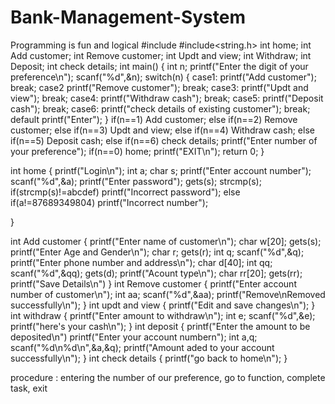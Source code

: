 # Bank-Management-System
Programming is fun and logical
#include<stdio>
#include<string.h>
int home;
int Add customer;
int Remove customer;
int Updt and view;
int Withdraw;
int Deposit;
int check details; 
int main()
{ 
  int n;
  printf("Enter the digit of your preference\n");
  scanf("%d",&n);
  switch(n)
  {
    case1:
     printf("Add customer");
     break;
    case2
     printf("Remove customer");
     break;
    case3:
     printf("Updt and view");
     break;
    case4:
     printf("Withdraw cash");
     break;
    case5:
     printf("Deposit cash");
     break;
    case6:
     printf("check details of existing customer");
     break;
     default
     printf("Enter");
  }
    if(n==1)
     Add customer;
    else if(n==2)
     Remove customer;
    else if(n==3)
    Updt and view;
    else if(n==4)
     Withdraw cash;
    else if(n==5)
     Deposit cash;
    else if(n==6)
      check details;
    printf("Enter number of your preference");
    if(n==0)
     home;
    printf("EXIT\n");
    return 0;
}
  
int home
{
  printf("Login\n");
  int a;
  char s;
  printf("Enter account number");
  scanf("%d",&a);
  printf("Enter password");
  gets(s);
  strcmp(s);
  if(strcmp(s)!=abcdef)
    printf("Incorrect password");
  else if(a!=87689349804)
   printf("Incorrect number");
   
 }
  
int Add customer
{ 
  printf("Enter name of customer\n");
  char w[20];
  gets(s);
  printf("Enter Age and Gender\n");
  char r;
  gets(r);
  int q;
  scanf("%d",&q);
  printf("Enter phone number and address\n");
  char d[40];
  int qq;
  scanf("%d",&qq);
  gets(d);
  printf("Acount type\n");
  char rr[20];
  gets(rr);
  printf("Save Details\n")
}
  int Remove customer
{
   printf("Enter account number of customer\n");
   int aa;
   scanf("%d",&aa);
   printf("Remove\nRemoved successfully\n");
}
int updt and view
  {
     printf("Edit and save changes\n");
  }
int withdraw
{
   printf("Enter amount to withdraw\n");
   int e;
   scanf("%d",&e);
   printf("here's your cash\n");
}
int deposit
{ 
   printf("Enter the amount to be deposited\n")
   printf("Enter your account numbern");
   int a,q;
   scanf("%d\n%d\n",&a,&q);
   printf("Amount aded to your account successfully\n");
}
int check details
{
   printf("go back to home\n");
}
  
procedure : entering the number of our preference, go to function, complete task, exit
  
     
   
  
  










